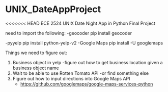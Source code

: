 # UNIX_DateAppProject
<<<<<<< HEAD
ECE 2524 UNIX Date Night App in Python Final Project

need to import the following:
-geocoder
	pip install geocoder

-pyyelp
	pip install python-yelp-v2
-Google Maps
	pip install -U googlemaps 

Things we need to figure out:
1) Business object in yelp
	-figure out how to get business location given a business object name 
2) Wait to be able to use Rotten Tomato API
	-or find something else
3) Figure out how to input directions into Google Maps API
	- https://github.com/googlemaps/google-maps-services-python

